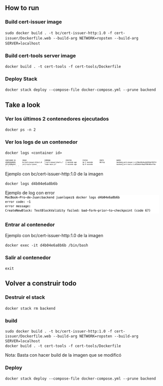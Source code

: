 ## How to run

### Build cert-issuer image
`sudo docker build . -t bc/cert-issuer-http:1.0 -f cert-issuer/Dockerfile.web --build-arg NETWORK=ropsten --build-arg SERVER=localhost`

### Build cert-tools server image
`docker build . -t cert-tools -f cert-tools/Dockerfile`

### Deploy Stack
`docker stack deploy --compose-file docker-compose.yml --prune backend`

## Take a look 

### Ver los últimos 2 contenedores ejecutados
`docker ps -n 2`

### Ver los logs de un contenedor

`docker logs <container id>`

![docker ps](images/docker-ps.png)

Ejemplo con bc/cert-issuer-http:1.0 de la imagen

`docker logs d4b04e6a8b6b`

Ejemplo de log con error
![log error](images/log-error.png)
### Entrar al contenedor

Ejemplo con bc/cert-issuer-http:1.0 de la imagen

`docker exec -it d4b04e6a8b6b /bin/bash`

### Salir al contenedor

`exit`

## Volver a construir todo

### Destruir el stack
`docker stack rm backend`

### build 

```
sudo docker build . -t bc/cert-issuer-http:1.0 -f cert-issuer/Dockerfile.web --build-arg NETWORK=ropsten --build-arg SERVER=localhost
docker build . -t cert-tools -f cert-tools/Dockerfile
```
Nota: Basta con hacer build de la imagen que se modificó

### Deploy

`docker stack deploy --compose-file docker-compose.yml --prune backend`